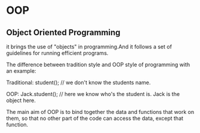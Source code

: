 # OOP
Object Oriented Programming 
----------------------------
it brings the use of "objects" in programming.And it follows a set of guidelines for running efficient programs.

The difference between tradition style and OOP style of programming with an example:

Traditional: student(); // we don't know the students name.

OOP: Jack.student(); // here we know who's the student is. Jack is the object here.

The main aim of OOP is to bind together the data and functions that work on them, so that no other part of the code can access the data, except that function.

